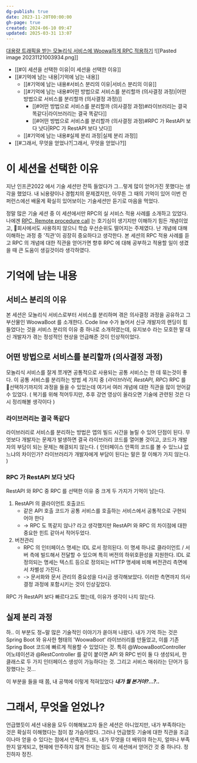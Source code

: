 ```yaml
---
dg-publish: true
date: 2023-11-20T00:00:00
gh-page: true
created: 2024-06-10 09:47
updated: 2025-03-31 13:07
---
```

[대용량 트래픽을 받는 모놀리식 서비스에 Woowa하게 RPC 적용하기](https://woowacon.com/presentations?presentationId=597)
![[Pasted image 20231121003934.png]]
- [[#이 세션을 선택한 이유|이 세션을 선택한 이유]]
- [[#기억에 남는 내용|기억에 남는 내용]]
	- [[#기억에 남는 내용#서비스 분리의 이유|서비스 분리의 이유]]
	- [[#기억에 남는 내용#어떤 방법으로 서비스를 분리할까 (의사결정 과정)|어떤 방법으로 서비스를 분리할까 (의사결정 과정)]]
		- [[#어떤 방법으로 서비스를 분리할까 (의사결정 과정)#라이브러리는 결국 똑같다|라이브러리는 결국 똑같다]]
		- [[#어떤 방법으로 서비스를 분리할까 (의사결정 과정)#RPC 가 RestAPI 보다 낫다|RPC 가 RestAPI 보다 낫다]]
	- [[#기억에 남는 내용#실제 분리 과정|실제 분리 과정]]
- [[#그래서, 무엇을 얻었나?|그래서, 무엇을 얻었나?]]

# 이 세션을 선택한 이유
지난 인프콘2022 에서 기술 세션만 잔뜩 들었다가 그...렇게 많이 얻어가진 못했다는 생각을 했었다. 내 뇌용량이나 경험치의 문제겠지만, 아무튼 그 때의 기억이 있어 이번 컨퍼런스에선 배울게 확실히 있어보이는 기술세션만 듣기로 마음을 먹었다.

정말 많은 기술 세션 중 이 세션에서만 RPC의 실 서비스 적용 사례를 소개하고 있었다. 나에겐 [RPC, Remote procedure call](https://en.wikipedia.org/wiki/Remote_procedure_call) 는 호기심이 생기지만 이해하기 힘든 개념이었고, 회사에서도 사용하지 않으니 학습 우선순위도 떨어지는 주제였다. 난 개념에 대해 이해하는 과정 중 '직관'이 굉장히 중요하다고 생각한다. 본 세션의 RPC 적용 사례를 듣고 RPC 의 개념에 대한 직관을 얻어가면 향후 RPC 에 대해 공부하고 적용할 일이 생겼을 때 큰 도움이 생길것이라 생각하였다. 

# 기억에 남는 내용
## 서비스 분리의 이유
본 세션은 모놀리식 서비스로부터 서비스를 분리하며 겪은 의사결정 과정을 공유하고 그 부산물인 WoowaBoot 를 소개한다. Code line 수가 늘어서 신규 개발자의 랜딩이 힘들었다는 것을 서비스 분리의 이유 중 하나로 소개하였는데, 유지보수 라는 모호한 말 대신 개발자가 겪는 정성적인 현상을 언급해준 것이 인상적이었다.

## 어떤 방법으로 서비스를 분리할까 (의사결정 과정)
모놀리식 서비스를 잘게 쪼개면 공통적으로 사용되는 공통 서비스는 한 데 묶는것이 좋다. 이 공통 서비스를 분리하는 방법 세 가지 중 (*라이브러리, RestAPI, RPC*) RPC 를 선택하기까지의 과정을 들을 수 있었는데 여기서 여러 개념에 대한 직관을 많이 얻어갈 수 있었다. ( 복기를 위해 적어두지만, 추후 강연 영상이 올라오면 기술에 관련된 것은 다시 정리해볼 생각이다 )

### 라이브러리는 결국 똑같다
라이브러리로 서비스를 분리하는 방법은 앱의 빌드 시간을 늘릴 수 있어 단점이 된다. 무엇보다 개발자는 문제가 발생하면 결국 라이브러리 코드를 열어볼 것이고, 코드가 개발자의 부담이 되는 문제는 해결되지 않는다. 
( 인터페이스 안쪽의 코드를 볼 수 있느냐 없느냐의 차이인가? 라이브러리가 개발자에게 부담이 된다는 말은 잘 이해가 가지 않는다. )
### RPC 가 RestAPI 보다 낫다
RestAPI 와 RPC 중 RPC 를 선택한 이유 중 크게 두 가지가 기억이 남는다.
1. RestAPI 의 클라이언트 호출코드
	- 같은 API 호출 코드가 공통 서비스를 호출하는 서비스에서 공통적으로 구현되어야 한다
	- -> RPC 도 똑같지 않나? 라고 생각했지만 RestAPI 와 RPC 의 차이점에 대한 중요한 힌트 같아서 적어두었다.
2. 버전관리
	- RPC 의 인터페이스 명세는 IDL 로서 정의된다. 이 명세 하나로 클라이언트 / 서버 측에 빌드해서 전달할 수 있으며 특히 버전의 하위호환성을 지원한다. IDL 로 정의되는 명세는 텍스트 등으로 정의되는 HTTP 명세에 비해 버전관리 측면에서 차별성 가진다.
	- -> 문서화와 문서 관리의 중요성을 다시금 생각해보았다. 이러한 측면까지 의사결정 과정에 포함시키는 것이 인상깊었다.

RPC 가 RestAPI 보다 빠르다고도 했는데, 이유가 생각이 나지 않는다.

## 실제 분리 과정
하.. 이 부분도 정~말 많은 기술적인 이야기가 쏟아져 나왔다. 내가 기억 하는 것은 Spring Boot 와 유사한 형태의 'WoowaBoot' 라이브러리를 만들었고, 이를 기존 Spring Boot 코드에 빠르게 적용할 수 있었다는 것. 특히 @WoowaBootController 어노테이션과 @RestController 를 같이 붙이면 API 와 RPC 빈이 둘 다 생성되서, 한 클래스로 두 가지 인터페이스 생성이 가능하다는 것. 그리고 서비스 매쉬라는 단어가 등장했다는 것...

이 부분을 들을 때 쯤, 내 공책에 이렇게 적혀있었다 ***내가 뭘 본거야?...?..***

# 그래서, 무엇을 얻었나?
언급했듯이 세션 내용을 모두 이해해보고자 들은 세션은 아니었지만, 내가 부족하다는 것은 확실히 이해했다는 점이 참 가슴아팠다. 그러나 언급했듯 기술에 대한 직관을 조금이나마 얻을 수 있다는 점에서 만족한다. 또, 내가 무엇을 더 배워야 하는지, 얼마나 부족한지 알게되고, 현재에 안주하지 않게 한다는 점도 이 세션에서 얻어간 것 중 하나다. 정진하자 정진.